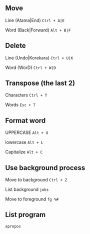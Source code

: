 ## Move

Line (Atama|End) `Ctrl + A|E`

Word (Back|Forward) `Alt + B|F`

## Delete

Line (Undo|Korekara) `Ctrl + U|K`

Word (WorD) `Ctrl + W|D`

## Transpose (the last 2)

Characters `Ctrl + T`

Words `Esc + T`

## Format word

UPPERCASE `Alt + U`

lowercase `Alt + L`

Capitalize `Alt + C`

## Use background process

Move to background `Ctrl + Z`

List background `jobs`

Move to foreground `fg %#`

## List program

`apropos`
